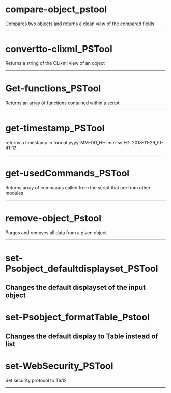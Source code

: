 ﻿# compare-object_pstool 
Compares two objects and returns a clean view of the compared fields 
 
 
 
 
--- 
# convertto-clixml_PSTool 
Returns a string of the CLixml view of an object 
 
 
 
 
--- 
# Get-functions_PSTool 
Returns an array of functions contained within a script 
 
 
 
 
--- 
# get-timestamp_PSTool 
returns a timestamp in format yyyy-MM-DD_HH-mm-ss EG: 2018-11-29_10-41-17 
 
 
 
 
--- 
# get-usedCommands_PSTool 
Returns array of commands called from the script that are from other modules 
 
 
 
 
--- 
# remove-object_Pstool 


 Purges and removes all data from a given object 
 
--- 
# set-Psobject_defaultdisplayset_PSTool 

 Changes the default displayset of the input object 
--- 
# set-Psobject_formatTable_Pstool 

 Changes the default display to Table instead of list 
--- 
# set-WebSecurity_PSTool 
Set security protocol to Tls12 
 
 
 
 
--- 

